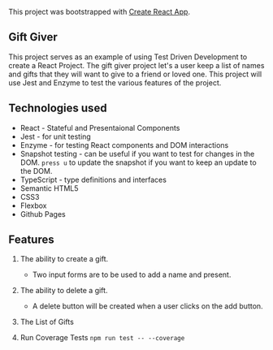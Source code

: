 This project was bootstrapped with [Create React App](https://github.com/facebook/create-react-app).

## Gift Giver

This project serves as an example of using Test Driven Development to create a React Project. The gift giver project let's a user keep a list of names and gifts that they will want to give to a friend or loved one. This project will use Jest and Enzyme to test the various features of the project.

## Technologies used

- React - Stateful and Presentaional Components
- Jest - for unit testing
- Enzyme - for testing React components and DOM interactions
- Snapshot testing - can be useful if you want to test for changes in the DOM.
  `press u` to update the snapshot if you want to keep an update to the DOM.
- TypeScript - type definitions and interfaces
- Semantic HTML5
- CSS3
- Flexbox
- Github Pages

## Features

1.  The ability to create a gift.
    - Two input forms are to be used to add a name and present.
2.  The ability to delete a gift.
    - A delete button will be created when a user clicks on the add button.
3.  The List of Gifts

4.  Run Coverage Tests
    `npm run test -- --coverage`

